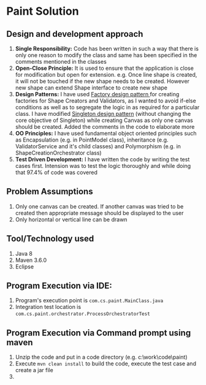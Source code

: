 # Paint Solution

## Design and development approach

<ol>
<li><b>Single Responsibility:</b> Code has been written in such a way that there is only one reason to modify the class and same has been specified in the comments mentioned in the classes</li>
<li><b>Open-Close Principle:</b> It is used to ensure that the application is close for modification but open for extension. e.g. Once line shape is created, it will not be touched if the new shape needs to be created. However new shape can extend Shape interface to create new shape</li>
<li><b>Design Patterns:</b> I have used  <u>Factory design pattern </u> for creating factories for Shape Creators and Validators, as I wanted to avoid if-else conditions as well as to segregate the logic in as required for a particular class. I have modified <u>Singleton design pattern</u> (without changing the core objective of Singleton) while creating Canvas as only one canvas should be created. Added the comments in the code to elaborate more</li>
<li><b>OO Principles:</b> I have used fundamental object oriented principles such as Encapsulation (e.g. in PointModel class), inheritance (e.g. ValidatorService and it's child classes) and Polymorphism (e.g. in ShapeCreationOrchestrator class)</li>
<li><b>Test Driven Development:</b> I have written the code by writing the test cases first. Intension was to test the logic thoroughly and while doing that 97.4% of code was covered</li>
</ol>

## Problem Assumptions
<ol>
<li>Only one canvas can be created. If another canvas was tried to be created then appropriate message should be displayed to the user</li>
<li>Only horizontal or vertical line can be drawn</li>
</ol>

## Tool/Technology used
<ol>
<li>Java 8</li>
<li>Maven 3.6.0</li>
<li>Eclipse</li>
</ol>

## Program Execution via IDE: 
1. Program's execution point is `com.cs.paint.MainClass.java`
2. Integration test location is `com.cs.paint.orchestrator.ProcessOrchestratorTest`

## Program Execution via Command prompt using maven
1. Unzip the code and put in a code directory (e.g. c:\work\code\paint)
2. Execute `mvn clean install` to build the code, execute the test case and create a jar file
3.  